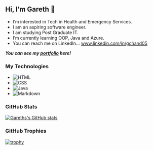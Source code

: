 <!-- add banner picture -->
## Hi, I’m Gareth 👊

- I’m interested in Tech in Health and Emergency Services. 
- I am an aspiring software engineer.
- I am studying Post Graduate IT.
- I’m currently learning OOP, Java and Azure.
- You can reach me on LinkedIn... www.linkedin.com/in/gchand05

<!-- make portfolio page and link -->
***You can see my [portfolio]() here!***

### My Technologies
- ![HTML](https://img.shields.io/badge/-HTML5-333333?-style=flat&logo=HTML5)
- ![CSS](https://img.shields.io/badge/-css-333333?-style=flat&logo=CSS3&logoColor=157286)
- ![Java](https://img.shields.io/badge/Java-333333?style=flat&logo=java&logoColor=white)
- ![Markdown](https://img.shields.io/badge/-markdown-333333?-style=flat&logo=markdown)

### GitHub Stats
[![Gareths's GitHub stats](https://github-readme-stats.vercel.app/api?username=GarethChandler)](https://github.com/GarethChandler/github-readme-stats)

### GitHub Trophies
[![trophy](https://github-profile-trophy.vercel.app/?username=GarethChandler)](https://github.com/GarethChandler/github-profile-trophy)

<!---
GarethChandler/GarethChandler is a ✨ special ✨ repository because its `README.md` (this file) appears on your GitHub profile.
You can click the Preview link to take a look at your changes.
--->
